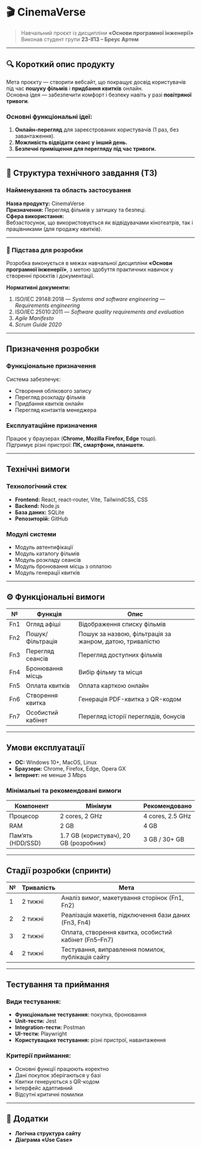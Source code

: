 # 🎬 CinemaVerse

> Навчальний проєкт із дисципліни **«Основи програмної інженерії»**  
> Виконав студент групи **23-ІПЗ – Бреус Артем** 

---

## 🔍 Короткий опис продукту

Мета проєкту — створити вебсайт, що покращує досвід користувачів під час **пошуку фільмів** і **придбання квитків** онлайн.  
Основна ідея — забезпечити комфорт і безпеку навіть у разі **повітряної тривоги**.  

### Основні функціональні ідеї:
1. **Онлайн-перегляд** для зареєстрованих користувачів (1 раз, без завантаження).  
2. **Можливість відвідати сеанс у інший день.**  
3. **Безпечні приміщення для перегляду під час тривоги.**

---

## 📘 Структура технічного завдання (ТЗ)

### Найменування та область застосування
**Назва продукту:** CinemaVerse  
**Призначення:** Перегляд фільмів у затишку та безпеці.  
**Сфера використання:**  
Вебзастосунок, що використовується як відвідувачами кінотеатрів, так і працівниками (для продажу квитків).

---

### 📄 Підстава для розробки
Розробка виконується в межах навчальної дисципліни **«Основи програмної інженерії»**, з метою здобуття практичних навичок у створенні проєктів і документації.

**Нормативні документи:**
1. ISO/IEC 29148:2018 — *Systems and software engineering — Requirements engineering*  
2. ISO/IEC 25010:2011 — *Software quality requirements and evaluation*  
3. *Agile Manifesto*  
4. *Scrum Guide 2020*

---

## Призначення розробки

### Функціональне призначення
Система забезпечує:
- Створення облікового запису  
- Перегляд розкладу фільмів  
- Придбання квитків онлайн  
- Перегляд контактів менеджера  

### Експлуатаційне призначення
Працює у браузерах (**Chrome, Mozilla Firefox, Edge** тощо).  
Підтримує різні пристрої: **ПК, смартфони, планшети.**

---

## Технічні вимоги

### Технологічний стек
- **Frontend:** React, react-router, Vite, TailwindCSS, CSS  
- **Backend:** Node.js  
- **База даних:** SQLite  
- **Репозиторій:** GitHub  

### Модулі системи
- Модуль автентифікації  
- Модуль каталогу фільмів  
- Модуль розкладу сеансів  
- Модуль бронювання місць з оплатою  
- Модуль генерації квитків  

---

## ⚙️ Функціональні вимоги

| № | Функція | Опис |
|---|----------|------|
| Fn1 | Огляд афіші | Відображення списку фільмів |
| Fn2 | Пошук/Фільтрація | Пошук за назвою, фільтрація за жанром, датою, тривалістю |
| Fn3 | Перегляд сеансів | Перегляд доступних фільмів |
| Fn4 | Бронювання місць | Вибір фільму та місця |
| Fn5 | Оплата квитків | Оплата карткою онлайн |
| Fn6 | Створення квитка | Генерація PDF-квитка з QR-кодом |
| Fn7 | Особистий кабінет | Перегляд історії переглядів, бонусів |

---

## Умови експлуатації

- **ОС:** Windows 10+, MacOS, Linux  
- **Браузери:** Chrome, Firefox, Edge, Opera GX  
- **Інтернет:** не менше 3 Mbps  

### Мінімальні та рекомендовані вимоги

| Компонент | Мінімум | Рекомендовано |
|------------|----------|---------------|
| Процесор | 2 cores, 2 GHz | 4 cores, 2.5 GHz |
| RAM | 2 GB | 4 GB |
| Пам’ять (HDD/SSD) | 1.7 GB (користувач), 20 GB (розробник) | 3 GB / 30+ GB |

---

## Стадії розробки (спринти)

| № | Тривалість | Мета |
|---|-------------|------|
| 1 | 2 тижні | Аналіз вимог, макетування сторінок (Fn1, Fn2) |
| 2 | 2 тижні | Реалізація макетів, підключення бази даних (Fn3, Fn4) |
| 3 | 2 тижні | Оплата, створення квитка, особистий кабінет (Fn5–Fn7) |
| 4 | 2 тижні | Тестування, виправлення помилок, публікація сайту |

---

## Тестування та приймання

### Види тестування:
- **Функціональне тестування:** покупка, бронювання  
- **Unit-тести:** Jest  
- **Integration-тести:** Postman  
- **UI-тести:** Playwright  
- **Користувацьке тестування:** різні пристрої, навантаження

### Критерії приймання:
- Основні функції працюють коректно  
- Дані покупок зберігаються у базі  
- Квитки генеруються з QR-кодом  
- Інтерфейс адаптивний  
- Відсутні критичні помилки  

---

## 📎 Додатки

- **Логічна структура сайту**  
- **Діаграма «Use Case»**
